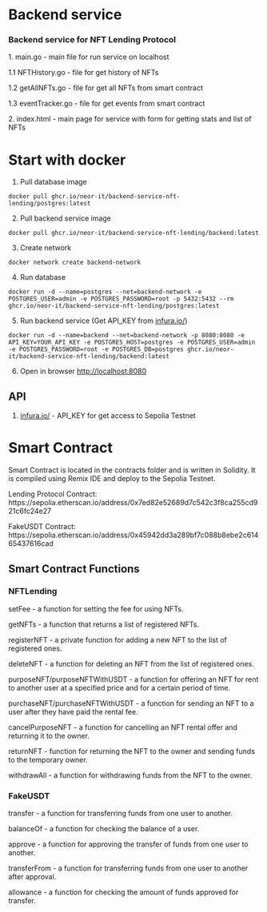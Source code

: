 # Backend service
### Backend service for NFT Lending Protocol
<p/> 1. main.go - main file for run service on localhost
<p/> 1.1 NFTHistory.go - file for get history of NFTs
<p/> 1.2 getAllNFTs.go - file for get all NFTs from smart contract
<p/> 1.3 eventTracker.go - file for get events from smart contract
<p/> 2. index.html - main page for service with form for getting stats and list of NFTs

# Start with docker
1. Pull database image
```
docker pull ghcr.io/neor-it/backend-service-nft-lending/postgres:latest
```
2. Pull backend service image
```
docker pull ghcr.io/neor-it/backend-service-nft-lending/backend:latest
```
3. Create network
```
docker network create backend-network
```
4. Run database
```
docker run -d --name=postgres --net=backend-network -e POSTGRES_USER=admin -e POSTGRES_PASSWORD=root -p 5432:5432 --rm ghcr.io/neor-it/backend-service-nft-lending/postgres:latest
```
5. Run backend service (Get API_KEY from <a href="https://www.infura.io/">infura.io/</a>)
```
docker run -d --name=backend --net=backend-network -p 8080:8080 -e API_KEY=YOUR_API_KEY -e POSTGRES_HOST=postgres -e POSTGRES_USER=admin -e POSTGRES_PASSWORD=root -e POSTGRES_DB=postgres ghcr.io/neor-it/backend-service-nft-lending/backend:latest
```

6. Open in browser <a href="http://localhost:8080">http://localhost:8080</a>

## API
1. <a href="https://www.infura.io/">infura.io/</a> - API_KEY for get access to Sepolia Testnet

# Smart Contract
Smart Contract is located in the contracts folder and is written in Solidity. It is compiled using Remix IDE and deploy to the Sepolia Testnet.

<p/>Lending Protocol Contract: https://sepolia.etherscan.io/address/0x7ed82e52689d7c542c3f8ca255cd921c6fc24e27
<p/>FakeUSDT Contract: https://sepolia.etherscan.io/address/0x45942dd3a289bf7c088b8ebe2c61465437616cad

## Smart Contract Functions
### NFTLending
<p/> setFee - a function for setting the fee for using NFTs.
<p/> getNFTs - a function that returns a list of registered NFTs.
<p/> registerNFT - a private function for adding a new NFT to the list of registered ones.
<p/> deleteNFT - a function for deleting an NFT from the list of registered ones.
<p/> purposeNFT/purposeNFTWithUSDT - a function for offering an NFT for rent to another user at a specified price and for a certain period of time.
<p/> purchaseNFT/purchaseNFTWithUSDT - a function for sending an NFT to a user after they have paid the rental fee.
<p/> cancelPurposeNFT - a function for cancelling an NFT rental offer and returning it to the owner.
<p/> returnNFT - function for returning the NFT to the owner and sending funds to the temporary owner.
<p/> withdrawAll - a function for withdrawing funds from the NFT to the owner.

### FakeUSDT
<p/> transfer - a function for transferring funds from one user to another.
<p/> balanceOf - a function for checking the balance of a user.
<p/> approve - a function for approving the transfer of funds from one user to another.
<p/> transferFrom - a function for transferring funds from one user to another after approval.
<p/> allowance - a function for checking the amount of funds approved for transfer.